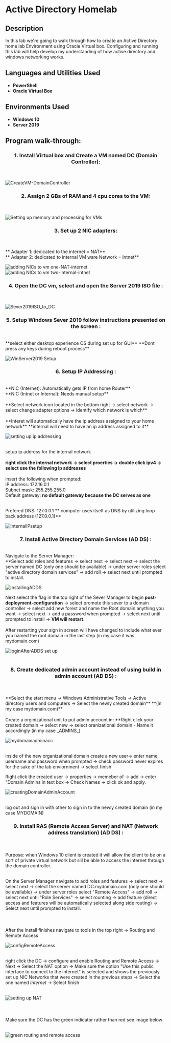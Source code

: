 <h1>Active Directory Homelab</h1>

<h2>Description</h2>
In this lab we're going to walk through how to create an Active Directory home lab Environment using Oracle Virtual box. Configuring and running this lab will help develop my understanding of how active directory and windows networking works.
<br />


<h2>Languages and Utilities Used</h2>

- <b>PowerShell</b>
- <b>Oracle Virtual Box</b>

<h2>Environments Used </h2>

- <b>Windows 10</b>
- <b>Server 2019</b>


<h2>Program walk-through:</h2>

<h3><p align="center">
1. Install Virtual box and Create a VM named DC (Domain Controller):</h3> <br/>
 
![CreateVM-DomainController](https://user-images.githubusercontent.com/129562058/229259180-4d677f7c-b152-4740-9a2f-21fc810c9db5.png)<br/>
 
 <h3><p align="center">
 2. Assign 2 GBs of RAM and 4 cpu cores to the VM:</h3> <br/>
 
![Setting up memory and processing for VMs](https://user-images.githubusercontent.com/129562058/229258595-4db76e04-6d4a-4c35-9190-4965d01c46ae.png)<br/>

<h3><p align="center">
 3. Set up 2 NIC adapters:</h3> <br/>
 
 ** Adapter 1: dedicated to the internet = NAT**<br/>
 ** Adapter 2: dedicated to internal VM ware Network = Intnet**
 
 ![adding NICs to vm one-NAT-internet](https://user-images.githubusercontent.com/129562058/229260101-8673cd67-2cb7-4030-8d03-fbc370562333.png)
 ![adding NICs to vm two-internal-intnet](https://user-images.githubusercontent.com/129562058/229260057-e02442fe-38d0-4195-97ca-cb5f30703d0e.png)<br/>
 
<h3><p align="center">
4. Open the DC vm, select and open the Server 2019 ISO file :</h3> <br/>

![Sever2019ISO_to_DC](https://user-images.githubusercontent.com/129562058/229259459-cde0330d-38ca-4cc7-b267-c1b2452610f9.png)<br/>

<h3><p align="center">
5. Setup Windows Sever 2019 follow instructions presented on the screen :</h3> <br/>
**select either desktop experience OS during set up for GUI**
**Dont press any keys during reboot process**

![WinServer2019 Setup](https://user-images.githubusercontent.com/129562058/229259560-d55eb2a4-b47c-4d77-86b2-b8f9f7f12291.png)<br/>

<h3><p align="center">
6. Setup IP Addressing :</h3> <br/>
**NIC (Internet): Automatically gets IP from home Router**<br/>
**NIC (Intnet or Internal): Needs manual setup**<br/><br/>
**Select network icon located in the bottom right -> select network -> select change adapter options -> identify which network is which**<br/><br/>
**Interet will automatically have the ip address assigned to your home network** **internal will need to have an ip address assigned to it**

![setting up ip addressing](https://user-images.githubusercontent.com/129562058/229261156-61fdbbb1-f9aa-494f-a588-a2f9fd5bf6e1.png)<br/><br/>

setup ip address for the internal network<br/><br/>
**right click the internal network -> select proerties -> double click ipv4 -> select use the following ip addresses**<br/><br/>
insert the following when prompted:<br/>
IP address: 172.16.0.1<br/>
Subnet mask: 255.255.255.0<br/>
Default gateway: **no default gateway because the DC serves as one**<br/><br/>

Prefered DNS: 127.0.0.1 ** computer uses itself as DNS by utilizing loop back address (127.0.0.1)**<br/>

![internalIPsetup](https://user-images.githubusercontent.com/129562058/229261693-d56594c3-f10e-47cb-89f3-e979e423b4b0.png)<br/>

<h3><p align="center">
7. Install Active Directory Domain Services (AD DS) :</h3> <br/>
Navigate to the Server Manager:<br/>
**Select add roles and features -> select next -> select next -> select the server named DC (only one should be available) -> under server roles select "active directory domain services" -> add roll -> select next until prompted to install.<br/>

![installingADDS](https://user-images.githubusercontent.com/129562058/229262262-02f7dc7c-450c-46a0-a0fb-735f5517588d.png)<br/>

Next select the flag in the top right of the Sever Manager to begin **post-deployment-configuration** -> select promote this sever to a domain controller -> select add new forest and name the Root domain anything you want -> select next -> add a password when prompted -> select next until prompted to install -> **VM will restart**.<br/><br/>
After restarting your sign in screen will have changed to include what ever you named the root domain in the last step (in my case it was mydomain.com)<br/>

![loginAfterADDS set up](https://user-images.githubusercontent.com/129562058/229263060-8c59e459-da08-4397-a253-d226296a92b6.png)<br/><br/>

<h3><p align="center">
8. Create dedicated admin account instead of using build in admin account (AD DS) :</h3> <br/><br/>
**Select the start menu -> Windows Administrative Tools -> Active directory users and computers -> Select the newly created domain** **(in my case mydomain.com)**<br/><br/>
Create a orginizational unit to put admin account in: **Right click your created domain -> select new -> select oranizational domain - Name it accordingly (in my case _ADMINS_)<br/>

![mydomainadminacc](https://user-images.githubusercontent.com/129562058/229263492-5de61f66-4ae1-416e-ac98-3317353b4213.png)<br/><br/>

inside of the new organizational domain create a new user-> enter name, username and password when prompted -> check password never expires for the sake of the lab enviornment -> select finish<br/>

Right click the created user -> properties -> memeber of -> add -> enter "Domain Admins in text box -> Check Names -> click ok and apply.<br/>

![creatingDomainAdminAccount](https://user-images.githubusercontent.com/129562058/229263931-0c36f3f7-0c69-4664-8ad8-0f19d45463cd.png)<br/><br/>

log out and sign in with other to sign in to the newly created domain (in my case MYDOMAIN)<br/>

<h3><p align="center">
9. Install RAS (Remote Access Server) and NAT (Network address translation) (AD DS) :</h3> <br/><br/>
Purpose: when Windows 10 client is created it will allow the client to be on a sort of private virtual network but sill be able to access the internet through the domain controller.<br/><br/>

On the Server Manager navigate to add roles and features -> select next -> select next -> select the server named DC.mydomain.com (only one should be available) -> under server roles select "Remote Access" -> add roll -> select next until "Role Services" -> select rounting -> add feature (direct access and features will be automatically selected along side routing) -> Select next until prompted to install.<br/><br/>
<br/><br/>
After the install finishes navigate to tools in the top right -> Routing and Remote Access<br/>

![configRemoteAccess](https://user-images.githubusercontent.com/129562058/229264926-26d26dcc-625d-4e1c-b0a0-025583d6c19e.png)<br/><br/>

right click the DC -> configure and enable Routing and Remote Access -> Next -> Select the NAT option -> Make sure the option "Use this public interface to connect to the internet" is selected and shows the previously set up NIC Networks that were created in the previous steps -> Select the one named _Internet_ -> Select finish <br/><br/>

![setting up NAT](https://user-images.githubusercontent.com/129562058/229265167-73685ea4-8867-4813-8086-c81cef13a102.png)<br/><br/><br/><br/>
Make sure the DC has the green indicator rather than red see image below<br/><br/>

![green routing and remote access](https://user-images.githubusercontent.com/129562058/229265255-01c5d066-aecf-4069-9c8e-ee6c116b484d.png)

<br />
<br />

</p>

<!--
 ```diff
- text in red
+ text in green
! text in orange
# text in gray
@@ text in purple (and bold)@@
```
--!>
